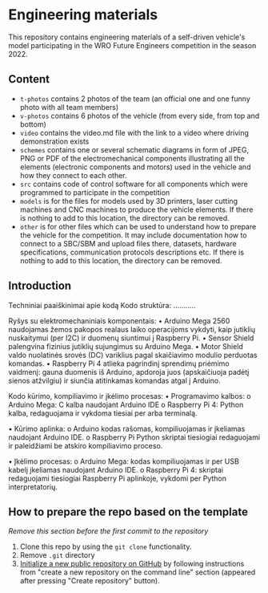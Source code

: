 Engineering materials
====

This repository contains engineering materials of a self-driven vehicle's model participating in the WRO Future Engineers competition in the season 2022.

## Content

* `t-photos` contains 2 photos of the team (an official one and one funny photo with all team members)
* `v-photos` contains 6 photos of the vehicle (from every side, from top and bottom)
* `video` contains the video.md file with the link to a video where driving demonstration exists
* `schemes` contains one or several schematic diagrams in form of JPEG, PNG or PDF of the electromechanical components illustrating all the elements (electronic components and motors) used in the vehicle and how they connect to each other.
* `src` contains code of control software for all components which were programmed to participate in the competition
* `models` is for the files for models used by 3D printers, laser cutting machines and CNC machines to produce the vehicle elements. If there is nothing to add to this location, the directory can be removed.
* `other` is for other files which can be used to understand how to prepare the vehicle for the competition. It may include documentation how to connect to a SBC/SBM and upload files there, datasets, hardware specifications, communication protocols descriptions etc. If there is nothing to add to this location, the directory can be removed.

## Introduction

Techniniai paaiškinimai apie kodą
Kodo struktūra:
...........

Ryšys su elektromechaniniais komponentais:
•	Arduino Mega 2560 naudojamas žemos pakopos realaus laiko operacijoms vykdyti, kaip jutiklių nuskaitymui (per I2C) ir duomenų siuntimui į Raspberry Pi.
•	Sensor Shield palengvina fizinius jutiklių sujungimus su Arduino Mega.
•	Motor Shield valdo nuolatinės srovės (DC) variklius pagal skaičiavimo modulio perduotas komandas.
•	Raspberry Pi 4 atlieka pagrindinį sprendimų priėmimo vaidmenį: gauna duomenis iš Arduino, apdoroja juos (apskaičiuoja padėtį sienos atžvilgiu) ir siunčia atitinkamas komandas atgal į Arduino.

Kodo kūrimo, kompiliavimo ir įkėlimo procesas:
•	Programavimo kalbos:
o	Arduino Mega: C kalba naudojant Arduino IDE 
o	Raspberry Pi 4: Python kalba, redaguojama ir vykdoma tiesiai per arba terminalą.

•	Kūrimo aplinka:
o	Arduino kodas rašomas, kompiliuojamas ir įkeliamas naudojant Arduino IDE.
o	Raspberry Pi Python skriptai tiesiogiai redaguojami ir paleidžiami be atskiro kompiliavimo proceso.

•	Įkėlimo procesas:
o	Arduino Mega: kodas kompiliuojamas ir per USB kabelį įkeliamas naudojant Arduino IDE.
o	Raspberry Pi 4: skriptai redaguojami tiesiogiai Raspberry Pi aplinkoje, vykdomi per Python interpretatorių.


## How to prepare the repo based on the template

_Remove this section before the first commit to the repository_

1. Clone this repo by using the `git clone` functionality.
2. Remove `.git` directory
3. [Initialize a new public repository on GitHub](https://github.com/new) by following instructions from "create a new repository on the command line" section (appeared after pressing "Create repository" button).
